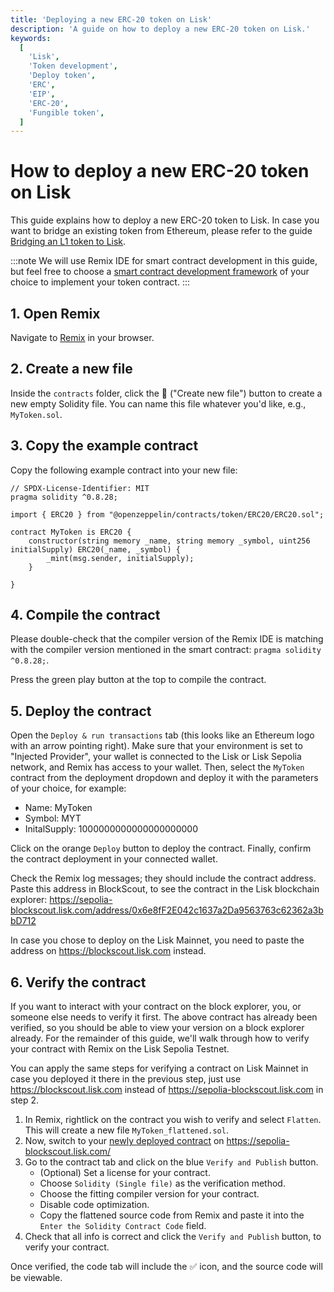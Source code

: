 ```yaml
---
title: 'Deploying a new ERC-20 token on Lisk'
description: 'A guide on how to deploy a new ERC-20 token on Lisk.'
keywords:
  [
    'Lisk',
    'Token development',
    'Deploy token',
    'ERC',
    'EIP',
    'ERC-20',
    'Fungible token',
  ]
---
```


# How to deploy a new ERC-20 token on Lisk

This guide explains how to deploy a new ERC-20 token to Lisk.
In case you want to bridge an existing token from Ethereum, please refer to the guide [Bridging an L1 token to Lisk](../add-token-to-lisk).

:::note
We will use Remix IDE for smart contract development in this guide, but feel free to choose a [smart contract development framework](/category/building-on-lisk/deploying-smart-contract) of your choice to implement your token contract.
:::

## 1. Open Remix

Navigate to [Remix](https://remix.ethereum.org) in your browser.

## 2. Create a new file

Inside the `contracts` folder, click the 📄 ("Create new file") button to create a new empty Solidity file.
You can name this file whatever you'd like, e.g., `MyToken.sol`.

## 3. Copy the example contract

Copy the following example contract into your new file:

```solidity
// SPDX-License-Identifier: MIT
pragma solidity ^0.8.28;

import { ERC20 } from "@openzeppelin/contracts/token/ERC20/ERC20.sol";

contract MyToken is ERC20 {
    constructor(string memory _name, string memory _symbol, uint256 initialSupply) ERC20(_name, _symbol) {
        _mint(msg.sender, initialSupply);
    }
    
}
```

## 4. Compile the contract

Please double-check that the compiler version of the Remix IDE is matching  with the compiler version mentioned in the smart contract: `pragma solidity ^0.8.28;`.

Press the green play button at the top to compile the contract.

## 5. Deploy the contract

Open the `Deploy & run transactions` tab (this looks like an Ethereum logo with an arrow pointing right).
Make sure that your environment is set to "Injected Provider", your wallet is connected to the Lisk or Lisk Sepolia network, and Remix has access to your wallet.
Then, select the `MyToken` contract from the deployment dropdown and deploy it with the parameters of your choice, for example:

- Name: MyToken
- Symbol: MYT
- InitalSupply: 1000000000000000000000

Click on the orange `Deploy` button to deploy the contract.
Finally, confirm the contract deployment in your connected wallet.

Check the Remix log messages; they should include the contract address.
Paste this address in BlockScout, to see the contract in the Lisk blockchain explorer: https://sepolia-blockscout.lisk.com/address/0x6e8fF2E042c1637a2Da9563763c62362a3bbD712

In case you chose to deploy on the Lisk Mainnet, you need to paste the address on https://blockscout.lisk.com instead.

## 6. Verify the contract

If you want to interact with your contract on the block explorer, you, or someone else needs to verify it first.
The above contract has already been verified, so you should be able to view your version on a block explorer already.
For the remainder of this guide, we'll walk through how to verify your contract with Remix on the Lisk Sepolia Testnet.

You can apply the same steps for verifying a contract on Lisk Mainnet in case you deployed it there in the previous step, just use https://blockscout.lisk.com instead of https://sepolia-blockscout.lisk.com in step 2.

1. In Remix, rightlick on the contract you wish to verify and select `Flatten`.
  This will create a new file `MyToken_flattened.sol`.
2. Now, switch to your [newly deployed contract](https://sepolia-blockscout.lisk.com/address/0x6e8fF2E042c1637a2Da9563763c62362a3bbD712) on https://sepolia-blockscout.lisk.com/
3. Go to the contract tab and click on the blue `Verify and Publish` button.
    - (Optional) Set a license for your contract.
    - Choose `Solidity (Single file)` as the verification method.
    - Choose the fitting compiler version for your contract.
    - Disable code optimization.
    - Copy the flattened source code from Remix and paste it into the `Enter the Solidity Contract Code` field.
4. Check that all info is correct and click the `Verify and Publish` button, to verify your contract.
  
  Once verified, the code tab will include the ✅ icon, and the source code will be viewable.
